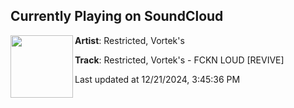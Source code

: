 ## Currently Playing on SoundCloud

[<img align="left" width="100" src="https://i1.sndcdn.com/artworks-fH9e1HQCOQvt4zNW-DFqoAQ-t500x500.png">](https://soundcloud.com/itsrestricted/restricted-vorteks-fckn-loud-revive)

**Artist**: Restricted, Vortek's 

**Track**: Restricted, Vortek's - FCKN LOUD [REVIVE]

Last updated at 12/21/2024, 3:45:36 PM
